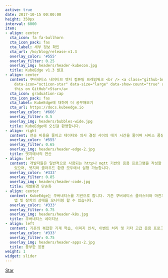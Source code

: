 ```yaml
---
active: true
date: 2017-10-15 00:00:00
height: 350px
interval: 6000
item:
- align: center
  cta_icon: fa fa-bullhorn
  cta_icon_pack: fas
  cta_label: 세부 정보 확인
  cta_url: /ko/blog/release-v1.3
  overlay_color: '#555'
  overlay_filter: 0.25
  overlay_img: headers/header-kubecon.jpg
  title: KubeEdge v1.3 발표
- align: center
  content: 쿠버네티스 네이티브 엣지 컴퓨팅 프레임워크 <br /> <a class="github-button" href="https://github.com/kubeedge/kubeedge"
    data-icon="octicon-star" data-size="large" data-show-count="true" aria-label="Star
    this on GitHub">Star</a>
  cta_icon: graduation-cap
  cta_icon_pack: fas
  cta_label: KubeEdge에 대하여 더 공부해보기
  cta_url: https://docs.kubeedge.io
  overlay_color: '#666'
  overlay_filter: 0.5
  overlay_img: headers/bubbles-wide.jpg
  title: KubeEdge에 오신걸 환영합니다.
- align: right
  content: 전송 비용을 줄이고 데이터와 의사 결정 사이의 대기 시간을 줄이며 서비스 품질을 향상시킵니다.
  overlay_color: '#555'
  overlay_filter: 0.65
  overlay_img: headers/header-edge-2.jpg
  title: 엣지에서의 연산
- align: left
  content: 개발자들은 일반적으로 사용되는 http나 mqtt 기반의 응용 프로그램을 작성할 수 있습니다. 어플리케이션은 컨테이너화 될 수
    있으며, 엣지와 클라우드 환경 모두에서 실행 가능합니다.
  overlay_color: '#333'
  overlay_filter: 0.85
  overlay_img: headers/header-code.jpg
  title: 개발환경 단순화
- align: center
  content: KubeEdge는 쿠버네티스를 기반으로 합니다. 기존 쿠버네티스 클러스터와 마찬가지로 엣지 노드에서 앱을 조정하고 장치를 관리하며,
    앱 및 장치의 상태를 모니터링 할 수 있습니다.
  overlay_color: '#333'
  overlay_filter: 0.75
  overlay_img: headers/header-k8s.jpg
  title: 쿠버네티스 네이티브
- align: left
  content: 기존의 복잡한 기계 학습, 이미지 인식, 이벤트 처리 및 기타 고급 응용 프로그램을 엣지에 쉽게 배포 할 수 있습니다.
  overlay_color: '#333'
  overlay_filter: 0.75
  overlay_img: headers/header-apps-2.jpg
  title: 풍부한 응용
weight: 1
widget: slider
---
```

<div class="mt-3">
  <a class="github-button" href="https://github.com/kubeedge/kubeedge" data-icon="octicon-star" data-size="large" data-show-count="true" aria-label="Star this on GitHub">Star</a>
</div>
<script async defer src="https://buttons.github.io/buttons.js"></script>
